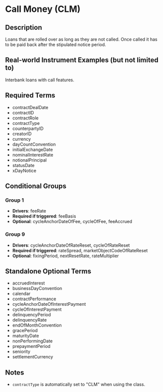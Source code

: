 # Call Money (CLM)

## Description
Loans that are rolled over as long as they are not called. Once called it has to be paid back after the stipulated notice period.

## Real-world Instrument Examples (but not limited to)
Interbank loans with call features.

## Required Terms
- contractDealDate
- contractID
- contractRole
- contractType
- counterpartyID
- creatorID
- currency
- dayCountConvention
- initialExchangeDate
- nominalInterestRate
- notionalPrincipal
- statusDate
- xDayNotice

## Conditional Groups
### Group 1
* **Drivers**: feeRate
* **Required if triggered**: feeBasis
* **Optional**: cycleAnchorDateOfFee, cycleOfFee, feeAccrued

### Group 9
* **Drivers**: cycleAnchorDateOfRateReset, cycleOfRateReset
* **Required if triggered**: rateSpread, marketObjectCodeOfRateReset
* **Optional**: fixingPeriod, nextResetRate, rateMultiplier

## Standalone Optional Terms
- accruedInterest
- businessDayConvention
- calendar
- contractPerformance
- cycleAnchorDateOfInterestPayment
- cycleOfInterestPayment
- delinquencyPeriod
- delinquencyRate
- endOfMonthConvention
- gracePeriod
- maturityDate
- nonPerformingDate
- prepaymentPeriod
- seniority
- settlementCurrency

## Notes
- `contractType` is automatically set to "CLM" when using the class.
